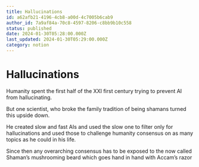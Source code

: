 ```yaml
---
title: Hallucinations 
id: a62afb21-4196-4cb8-a00d-4c7005b6cab9
author_id: 7a9af84a-70c8-4597-8206-c8bb9b10c558
status: published
date: 2024-01-30T05:28:00.000Z
last_updated: 2024-01-30T05:29:00.000Z
category: notion
---
```


# Hallucinations 


Humanity spent the first half of the XXI first century trying to prevent AI from hallucinating.

But one scientist, who broke the family tradition of being shamans turned this upside down.

He created slow and fast AIs and used the slow one to filter only for hallucinations and used those to challenge humanity consensus on as many topics as he could in his life.

Since then any overarching consensus has to be exposed to the now called Shaman’s mushrooming beard which goes hand in hand with Accam’s razor
